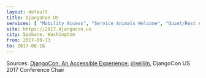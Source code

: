 ```yaml
---
layout: default
title: DjangoCon US
services: [ "Mobility Access", "Service Animals Welcome", "Quiet/Rest Area", "Recovery Meeting", "Blind/Vision Acesss (Reserved Seating Near Stage)", "Childcare: Offsite for Five and Older", "Childcare: Five and Under (In Progress)", "Nursing / Pumping Room Shared with Quiet/Rest Area" ]
site: https://2017.djangocon.us
city: Spokane, Washington
from: 2017-08-13
to: 2017-08-18
---
```


Sources: [DjangoCon: An Accessible Experience](https://2017.djangocon.us/venue/); [@williln](https://github.com/williln), DjangoCon US 2017 Conference Chair
